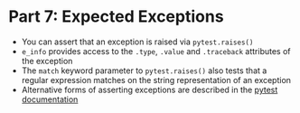 # Part 7: Expected Exceptions
* You can assert that an exception is raised via `pytest.raises()`
* `e_info` provides access to the `.type`, `.value` and `.traceback` attributes of the exception
* The `match` keyword parameter to `pytest.raises()` also tests that a regular expression matches on the string representation of an exception
* Alternative forms of asserting exceptions are described in the [pytest documentation](https://docs.pytest.org/en/stable/how-to/assert.html#assertraises)